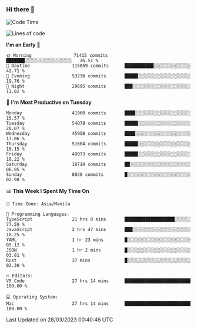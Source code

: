 ### Hi there 👋

<!--START_SECTION:waka-->
![Code Time](http://img.shields.io/badge/Code%20Time-3%2C779%20hrs%2039%20mins-blue)

![Lines of code](https://img.shields.io/badge/From%20Hello%20World%20I%27ve%20Written-103.9%20million%20lines%20of%20code-blue)

**I'm an Early 🐤** 

```text
🌞 Morning                71415 commits       ███████░░░░░░░░░░░░░░░░░░   26.51 % 
🌆 Daytime                115059 commits      ███████████░░░░░░░░░░░░░░   42.71 % 
🌃 Evening                53238 commits       █████░░░░░░░░░░░░░░░░░░░░   19.76 % 
🌙 Night                  29695 commits       ███░░░░░░░░░░░░░░░░░░░░░░   11.02 % 
```
📅 **I'm Most Productive on Tuesday** 

```text
Monday                   41960 commits       ████░░░░░░░░░░░░░░░░░░░░░   15.57 % 
Tuesday                  54078 commits       █████░░░░░░░░░░░░░░░░░░░░   20.07 % 
Wednesday                45950 commits       ████░░░░░░░░░░░░░░░░░░░░░   17.06 % 
Thursday                 51604 commits       █████░░░░░░░░░░░░░░░░░░░░   19.15 % 
Friday                   49073 commits       █████░░░░░░░░░░░░░░░░░░░░   18.22 % 
Saturday                 18714 commits       ██░░░░░░░░░░░░░░░░░░░░░░░   06.95 % 
Sunday                   8028 commits        █░░░░░░░░░░░░░░░░░░░░░░░░   02.98 % 
```


📊 **This Week I Spent My Time On** 

```text
🕑︎ Time Zone: Asia/Manila

💬 Programming Languages: 
TypeScript               21 hrs 8 mins       ███████████████████░░░░░░   77.59 % 
JavaScript               2 hrs 47 mins       ███░░░░░░░░░░░░░░░░░░░░░░   10.25 % 
YAML                     1 hr 23 mins        █░░░░░░░░░░░░░░░░░░░░░░░░   05.12 % 
JSON                     1 hr 2 mins         █░░░░░░░░░░░░░░░░░░░░░░░░   03.81 % 
Rust                     37 mins             █░░░░░░░░░░░░░░░░░░░░░░░░   02.30 % 

🔥 Editors: 
VS Code                  27 hrs 14 mins      █████████████████████████   100.00 % 

💻 Operating System: 
Mac                      27 hrs 14 mins      █████████████████████████   100.00 % 
```


 Last Updated on 28/03/2023 00:40:46 UTC
<!--END_SECTION:waka-->


<!--
**rad182/rad182** is a ✨ _special_ ✨ repository because its `README.md` (this file) appears on your GitHub profile.

Here are some ideas to get you started:

- 🔭 I’m currently working on ...
- 🌱 I’m currently learning ...
- 👯 I’m looking to collaborate on ...
- 🤔 I’m looking for help with ...
- 💬 Ask me about ...
- 📫 How to reach me: ...
- 😄 Pronouns: ...
- ⚡ Fun fact: ...
-->
